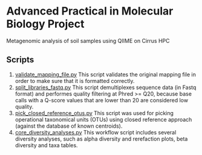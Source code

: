 # Advanced Practical in Molecular Biology Project
Metagenomic analysis of soil samples using QIIME on Cirrus HPC
## Scripts

1. [validate_mapping_file.py](./scripts/validation.pbs)
This script validates the original mapping file in order to make sure that it is formatted correctly.
1. [split_libraries_fastq.py](./scripts/split_libraries.pbs)
This script demultiplexes sequence data (in Fastq format) and performes quality filtering at Phred >= Q20, because base calls with a Q-score values that are lower than 20 are considered low quality.
1. [pick_closed_reference_otus.py](./scripts/picking_OTUs.pbs)
This script was used for picking operational taxonomical units (OTUs) using closed reference approach (against the database of known centroids).
1. [core_diversity_analyses.py](./scripts/core_diversity.pbs)
This workflow script includes several diversity analyses, such as alpha diversity and rerefaction plots, beta diversity and taxa tables.
